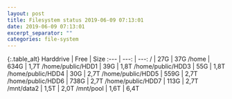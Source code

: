 ```yaml
---
layout: post
title: Filesystem status 2019-06-09 07:13:01
date: 2019-06-09 07:13:01
excerpt_separator: ""
categories: file-system
---
```

{:.table_alt}
Harddrive | Free | Size
:--- | ---: | ---:
/ | 27G | 37G
/home | 634G | 1,7T
/home/public/HDD1 | 39G | 1,8T
/home/public/HDD3 | 55G | 1,8T
/home/public/HDD4 | 30G | 2,7T
/home/public/HDD5 | 559G | 2,7T
/home/public/HDD6 | 738G | 2,7T
/home/public/HDD7 | 113G | 2,7T
/mnt/data2 | 1,5T | 2,0T
/mnt/pool | 1,6T | 6,4T
